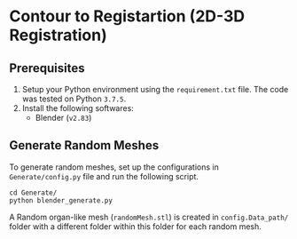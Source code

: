 # Contour to Registartion (2D-3D Registration)

## Prerequisites

1. Setup your Python environment using the `requirement.txt` file. The code was tested on Python `3.7.5`.
2. Install the following softwares:
    - Blender (`v2.83`)

## Generate Random Meshes

To generate random meshes, set up the configurations in `Generate/config.py` file and run the following script.

```
cd Generate/
python blender_generate.py
```

A Random organ-like mesh (`randomMesh.stl`) is created in `config.Data_path/` folder with a different folder within this folder for each random mesh. 
